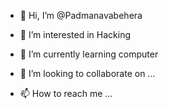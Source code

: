 - 👋 Hi, I’m @Padmanavabehera
- 👀 I’m interested in Hacking
- 🌱 I’m currently learning computer

- 💞️ I’m looking to collaborate on ...
- 📫 How to reach me ...

<!---
Padmanavabehera/Padmanavabehera is a ✨ special ✨ repository because its `README.md` (this file) appears on your GitHub profile.
You can click the Preview link to take a look at your changes.
--->
